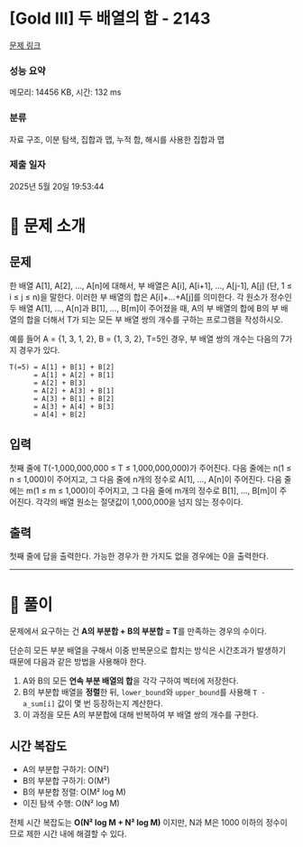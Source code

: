 # [Gold III] 두 배열의 합 - 2143 

[문제 링크](https://www.acmicpc.net/problem/2143) 

### 성능 요약

메모리: 14456 KB, 시간: 132 ms

### 분류

자료 구조, 이분 탐색, 집합과 맵, 누적 합, 해시를 사용한 집합과 맵

### 제출 일자

2025년 5월 20일 19:53:44

# 📝 문제 소개

## 문제

한 배열 A[1], A[2], …, A[n]에 대해서, 부 배열은 A[i], A[i+1], …, A[j-1], A[j] (단, 1 ≤ i ≤ j ≤ n)을 말한다. 이러한 부 배열의 합은 A[i]+…+A[j]를 의미한다. 각 원소가 정수인 두 배열 A[1], …, A[n]과 B[1], …, B[m]이 주어졌을 때, A의 부 배열의 합에 B의 부 배열의 합을 더해서 T가 되는 모든 부 배열 쌍의 개수를 구하는 프로그램을 작성하시오.

예를 들어 A = {1, 3, 1, 2}, B = {1, 3, 2}, T=5인 경우, 부 배열 쌍의 개수는 다음의 7가지 경우가 있다.

```
T(=5) = A[1] + B[1] + B[2]
      = A[1] + A[2] + B[1]
      = A[2] + B[3]
      = A[2] + A[3] + B[1]
      = A[3] + B[1] + B[2]
      = A[3] + A[4] + B[3]
      = A[4] + B[2]
```

## 입력

첫째 줄에 T(-1,000,000,000 ≤ T ≤ 1,000,000,000)가 주어진다. 다음 줄에는 n(1 ≤ n ≤ 1,000)이 주어지고, 그 다음 줄에 n개의 정수로 A[1], …, A[n]이 주어진다. 다음 줄에는 m(1 ≤ m ≤ 1,000)이 주어지고, 그 다음 줄에 m개의 정수로 B[1], …, B[m]이 주어진다. 각각의 배열 원소는 절댓값이 1,000,000을 넘지 않는 정수이다.

## 출력

첫째 줄에 답을 출력한다. 가능한 경우가 한 가지도 없을 경우에는 0을 출력한다.

---

# 🧩 풀이

문제에서 요구하는 건 **A의 부분합 + B의 부분합 = T**를 만족하는 경우의 수이다.

단순히 모든 부분 배열을 구해서 이중 반복문으로 합치는 방식은 시간초과가 발생하기 때문에 다음과 같은 방법을 사용해야 한다.

1. A와 B의 모든 **연속 부분 배열의 합**을 각각 구하여 벡터에 저장한다.
2. B의 부분합 배열을 **정렬**한 뒤, `lower_bound`와 `upper_bound`를 사용해 `T - a_sum[i]` 값이 몇 번 등장하는지 계산한다.
3. 이 과정을 모든 A의 부분합에 대해 반복하여 부 배열 쌍의 개수를 구한다.

## 시간 복잡도

- A의 부분합 구하기: O(N²)
- B의 부분합 구하기: O(M²)
- B의 부분합 정렬: O(M² log M)
- 이진 탐색 수행: O(N² log M)

전체 시간 복잡도는 **O(N² log M + N² log M)** 이지만, N과 M은 1000 이하의 정수이므로 제한 시간 내에 해결할 수 있다.
